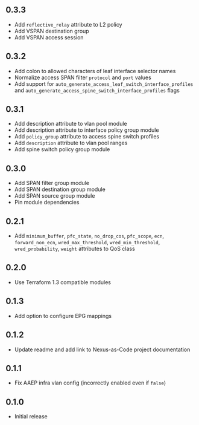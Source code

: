 ## 0.3.3

- Add `reflective_relay` attribute to L2 policy
- Add VSPAN destination group
- Add VSPAN access session

## 0.3.2

- Add colon to allowed characters of leaf interface selector names
- Normalize access SPAN filter `protocol` and `port` values
- Add support for `auto_generate_access_leaf_switch_interface_profiles` and `auto_generate_access_spine_switch_interface_profiles` flags

## 0.3.1

- Add description attribute to vlan pool module
- Add description attribute to interface policy group module
- Add `policy_group` attribute to access spine switch profiles
- Add `description` attribute to vlan pool ranges
- Add spine switch policy group module

## 0.3.0

- Add SPAN filter group module
- Add SPAN destination group module
- Add SPAN source group module
- Pin module dependencies

## 0.2.1

- Add `minimum_buffer`, `pfc_state`, `no_drop_cos`, `pfc_scope`, `ecn`, `forward_non_ecn`, `wred_max_threshold`, `wred_min_threshold`, `wred_probability`, `weight` attributes to QoS class

## 0.2.0

- Use Terraform 1.3 compatible modules

## 0.1.3

- Add option to configure EPG mappings

## 0.1.2

- Update readme and add link to Nexus-as-Code project documentation

## 0.1.1

- Fix AAEP infra vlan config (incorrectly enabled even if `false`)

## 0.1.0

- Initial release
